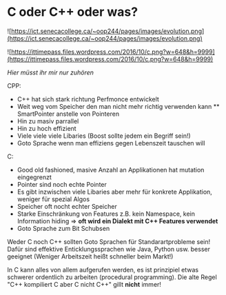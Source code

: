 # C oder C++ oder was?

![https://ict.senecacollege.ca/~oop244/pages/images/evolution.png](https://ict.senecacollege.ca/~oop244/pages/images/evolution.png)

![https://ittimepass.files.wordpress.com/2016/10/c.png?w=648&h=9999](https://ittimepass.files.wordpress.com/2016/10/c.png?w=648&h=9999)


*Hier müsst ihr mir nur zuhören*

CPP:
* C++ hat sich stark richtung Perfmonce entwickelt
* Weit weg vom Speicher den man nicht mehr richtig verwenden kann 
** SmartPointer anstelle von Pointeren
* Hin zu masiv parrallel
* Hin zu hoch effizient
* Viele viele viele Libaries (Boost sollte jedem ein Begriff sein!)
* Goto Sprache wenn man effiziens gegen Lebenszeit tauschen will

C:
* Good old fashioned, masive Anzahl an Applikationen hat mutation eingegrenzt
* Pointer sind noch echte Pointer
* Es gibt inzwischen viele Libaries aber mehr für konkrete Applikation, weniger für spezial Algos
* Speicher oft nocht echter Speicher
* Starke Einschränkung von Features z.B. kein Namespace, kein Information hiding => **oft wird ein Dialekt mit C++ Features verwendet**
* Goto Sprache zum Bit Schubsen

Weder C noch C++ sollten Goto Sprachen für Standarartprobleme sein! Dafür sind effektive Enticklungssprachen wie Java, Python usw. besser geeignet (Weniger Arbeitszeit heißt schneller beim Markt!)

In C kann alles von allem aufgerufen werden, es ist prinzipiel etwas schwerer ordentlich zu arbeiten (procedural programming).
Die alte Regel "C++ kompiliert C aber C nicht C++" gillt **nicht** immer!
